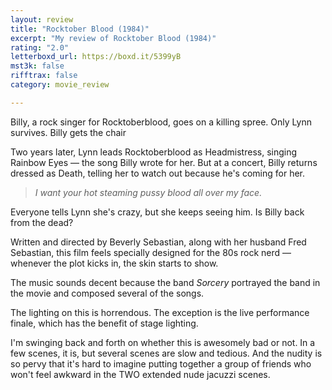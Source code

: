```yaml
---
layout: review
title: "Rocktober Blood (1984)"
excerpt: "My review of Rocktober Blood (1984)"
rating: "2.0"
letterboxd_url: https://boxd.it/5399yB
mst3k: false
rifftrax: false
category: movie_review

---
```


Billy, a rock singer for Rocktoberblood, goes on a killing spree. Only Lynn survives. Billy gets the chair

Two years later, Lynn leads Rocktoberblood as Headmistress, singing Rainbow Eyes — the song Billy wrote for her. But at a concert, Billy returns dressed as Death, telling her to watch out because he's coming for her.

<blockquote><i>I want your hot steaming pussy blood all over my face.</i></blockquote>Everyone tells Lynn she's crazy, but she keeps seeing him. Is Billy back from the dead?

Written and directed by Beverly Sebastian, along with her husband Fred Sebastian, this film feels specially designed for the 80s rock nerd — whenever the plot kicks in, the skin starts to show.

The music sounds decent because the band <i>Sorcery</i> portrayed the band in the movie and composed several of the songs.

The lighting on this is horrendous. The exception is the live performance finale, which has the benefit of stage lighting.

I'm swinging back and forth on whether this is awesomely bad or not. In a few scenes, it is, but several scenes are slow and tedious. And the nudity is so pervy that it's hard to imagine putting together a group of friends who won't feel awkward in the TWO extended nude jacuzzi scenes.